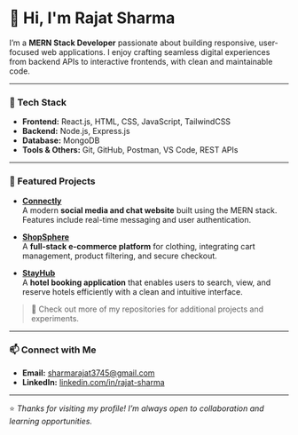 # 👋 Hi, I'm Rajat Sharma

I’m a **MERN Stack Developer** passionate about building responsive, user-focused web applications. I enjoy crafting seamless digital experiences from backend APIs to interactive frontends, with clean and maintainable code.

---

### 🧰 Tech Stack
- **Frontend:** React.js, HTML, CSS, JavaScript, TailwindCSS  
- **Backend:** Node.js, Express.js  
- **Database:** MongoDB  
- **Tools & Others:** Git, GitHub, Postman, VS Code, REST APIs  

---

### 🚀 Featured Projects

- **[Connectly](https://github.com/rajat-sharma-3745/Connectly)**  
  A modern **social media and chat website** built using the MERN stack. Features include real-time messaging and user authentication.

- **[ShopSphere](https://github.com/rajat-sharma-3745/ShopSphere)**  
  A **full-stack e-commerce platform** for clothing, integrating cart management, product filtering, and secure checkout.

- **[StayHub](https://github.com/rajat-sharma-3745/StayHub)**  
  A **hotel booking application** that enables users to search, view, and reserve hotels efficiently with a clean and intuitive interface.

> 🧩 Check out more of my repositories for additional projects and experiments.

---

### 📫 Connect with Me
- **Email:** sharmarajat3745@gmail.com  
- **LinkedIn:** [linkedin.com/in/rajat-sharma](https://linkedin.com/in/rajatsharma3745) 

---

⭐ *Thanks for visiting my profile! I’m always open to collaboration and learning opportunities.*

